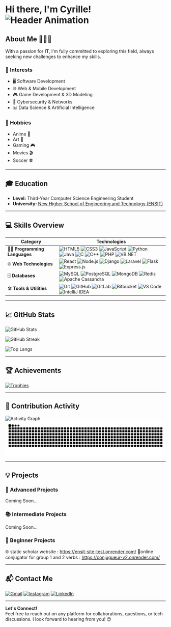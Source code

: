 # Hi there, I'm **Cyrille**!  ![Header Animation](https://user-images.githubusercontent.com/18350557/176309783-0785949b-9127-417c-8b55-ab5a4333674e.gif)



## About Me 💁🏾‍♂️
With a passion for **IT**, I'm fully committed to exploring this field, always seeking new challenges to enhance my skills.

### 🎯 Interests
- 🖥️ Software Development
- 🌐 Web & Mobile Development
- 🎮 Game Development & 3D Modeling
- 🔐 Cybersecurity & Networks
- 📊 Data Science & Artificial Intelligence

### 🎲 Hobbies
- Anime 🎥
- Art 🎨
- Gaming 🎮
- Movies 🎬
- Soccer ⚽


---

## 🎓 Education
- **Level:** Third-Year Computer Science Engineering Student  
- **University:** [New Higher School of Engineering and Technology (ENSIT)](https://ensit.ci/)  
---

## 💻 Skills Overview

| **Category**           | **Technologies**                                                                                                       |
|-------------------------|-----------------------------------------------------------------------------------------------------------------------|
| 🧑‍💻 **Programming Languages** | ![HTML5](https://img.shields.io/badge/HTML5-E34F26?style=for-the-badge&logo=html5&logoColor=white) ![CSS3](https://img.shields.io/badge/CSS3-1572B6?style=for-the-badge&logo=css3&logoColor=white) ![JavaScript](https://img.shields.io/badge/JavaScript-F7DF1E?style=for-the-badge&logo=javascript&logoColor=black) ![Python](https://img.shields.io/badge/Python-3776AB?style=for-the-badge&logo=python&logoColor=white) ![Java](https://img.shields.io/badge/Java-007396?style=for-the-badge&logo=java&logoColor=white) ![C](https://img.shields.io/badge/C-00599C?style=for-the-badge&logo=c&logoColor=white) ![C++](https://img.shields.io/badge/C++-00599C?style=for-the-badge&logo=cplusplus&logoColor=white) ![PHP](https://img.shields.io/badge/PHP-777BB4?style=for-the-badge&logo=php&logoColor=white) ![VB.NET](https://img.shields.io/badge/VB.NET-512BD4?style=for-the-badge&logo=dot-net&logoColor=white) |
| 🌐 **Web Technologies** | ![React](https://img.shields.io/badge/React-61DAFB?style=for-the-badge&logo=react&logoColor=black) ![Node.js](https://img.shields.io/badge/Node.js-339933?style=for-the-badge&logo=node-dot-js&logoColor=white) ![Django](https://img.shields.io/badge/Django-092E20?style=for-the-badge&logo=django&logoColor=white) ![Laravel](https://img.shields.io/badge/Laravel-FF2D20?style=for-the-badge&logo=laravel&logoColor=white) ![Flask](https://img.shields.io/badge/Flask-000000?style=for-the-badge&logo=flask&logoColor=white) ![Express.js](https://img.shields.io/badge/Express.js-000000?style=for-the-badge&logo=express&logoColor=white) |
| 🗄️ **Databases**       | ![MySQL](https://img.shields.io/badge/MySQL-4479A1?style=for-the-badge&logo=mysql&logoColor=white) ![PostgreSQL](https://img.shields.io/badge/PostgreSQL-336791?style=for-the-badge&logo=postgresql&logoColor=white) ![MongoDB](https://img.shields.io/badge/MongoDB-47A248?style=for-the-badge&logo=mongodb&logoColor=white) ![Redis](https://img.shields.io/badge/Redis-DC382D?style=for-the-badge&logo=redis&logoColor=white) ![Apache Cassandra](https://img.shields.io/badge/Cassandra-1287B1?style=for-the-badge&logo=apache-cassandra&logoColor=white) |
| 🛠️ **Tools & Utilities** | ![Git](https://img.shields.io/badge/Git-F05032?style=for-the-badge&logo=git&logoColor=white) ![GitHub](https://img.shields.io/badge/GitHub-181717?style=for-the-badge&logo=github&logoColor=white) ![GitLab](https://img.shields.io/badge/GitLab-FC6D26?style=for-the-badge&logo=gitlab&logoColor=white) ![Bitbucket](https://img.shields.io/badge/Bitbucket-0052CC?style=for-the-badge&logo=bitbucket&logoColor=white) ![VS Code](https://img.shields.io/badge/VSCode-007ACC?style=for-the-badge&logo=visual-studio-code&logoColor=white) ![IntelliJ IDEA](https://img.shields.io/badge/IntelliJ_IDEA-000000?style=for-the-badge&logo=intellij-idea&logoColor=white) |

---

## 📈 GitHub Stats
![GitHub Stats](https://github-readme-stats.vercel.app/api?username=23cyy&show_icons=true&theme=radical)

![GitHub Streak](https://github-readme-streak-stats.herokuapp.com/?user=23cyy&theme=radical)

![Top Langs](https://github-readme-stats.vercel.app/api/top-langs/?username=23cyy&layout=compact&theme=radical)

---

## 🏆 Achievements
[![Trophies](https://github-profile-trophy.vercel.app/?username=23cyy&theme=onedark)](https://github.com/ryo-ma/github-profile-trophy)

---

## 🌟 Contribution Activity
![Activity Graph](https://github-readme-activity-graph.vercel.app/graph?username=23cyy&theme=react-dark)
![GitHub Snake](https://github.com/23cyy/23cyy/blob/output/github-contribution-grid-snake.svg)

---

## 💡 Projects
### 🚀 Advanced Projects
Coming Soon...  

### 📚 Intermediate Projects
Coming Soon...  

### 🌱 Beginner Projects
🌐 static scholar website : https://ensit-site-test.onrender.com/
📙online conjugator for group 1 and 2 verbs : https://conjugueur-v2.onrender.com/


---

## 📬 Contact Me
[![Gmail](https://img.shields.io/badge/Gmail-D14836?style=for-the-badge&logo=gmail&logoColor=white)](mailto:cyrillendah.23@gmail.com)
[![Instagram](https://img.shields.io/badge/Instagram-E4405F?style=for-the-badge&logo=instagram&logoColor=white)](https://www.instagram.com/holyy.dev/)
[![LinkedIn](https://img.shields.io/badge/LinkedIn-0077B5?style=for-the-badge&logo=linkedin&logoColor=white)](https://www.linkedin.com/in/cyrille-n-dah-172022225)

---

**Let's Connect!**  
Feel free to reach out on any platform for collaborations, questions, or tech discussions. I look forward to hearing from you! 😊
